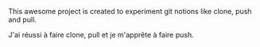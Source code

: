 This awesome project is created to experiment git notions like clone, push and pull.

J'ai réussi à faire clone, pull et je m'apprête à faire push.
